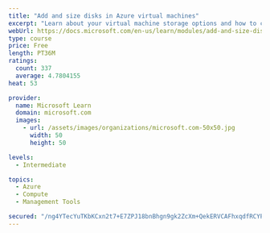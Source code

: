 ```yaml
---
title: "Add and size disks in Azure virtual machines"
excerpt: "Learn about your virtual machine storage options and how to choose between standard and premium, managed and unmanaged disks for your Azure virtual machine."
webUrl: https://docs.microsoft.com/en-us/learn/modules/add-and-size-disks-in-azure-virtual-machines/
type: course
price: Free
length: PT36M
ratings:
  count: 337
  average: 4.7804155
heat: 53

provider:
  name: Microsoft Learn
  domain: microsoft.com
  images:
    - url: /assets/images/organizations/microsoft.com-50x50.jpg
      width: 50
      height: 50

levels:
  - Intermediate

topics:
  - Azure
  - Compute
  - Management Tools

secured: "/ng4YTecYuTKbKCxn2t7+E7ZPJ18bnBhgn9gk2ZcXm+QekERVCAFhxqdfRCYPDJY6NCppv9DStRtFky90upfIpnEtLzswegxRmr9GY0hWEUdcmjw1gGuimHRR5aRRulewj8bx0C5XI4GI0s3lV+q8DP4k7sVUxu738/MCEVL4rNVxCduiDwfwRZyRre3n0/d0CtegsPWNaUgQGddBk3wO9eafntfkJEO/6nFWaUZ8Bqsf3v6qm7nCexHPRbXaqEPwdNqgovaETvrVxm6oVSRSGYZOyNewWwTVTnAqEvR4xIRo5naG1Mb5MBFnR4ePq+E6AAzg+iQa/5OOtJKOrBNjLfwgTtb2fJOtRmpHsCveChjLItzZJ9KBZOhFVxH0Fast8ZUatWuDdieE2GWHozckqi4WS12nb/EDgU6C5lP37M=;bpfneu7tjFNSzDuiwrr/nw=="
---
```


